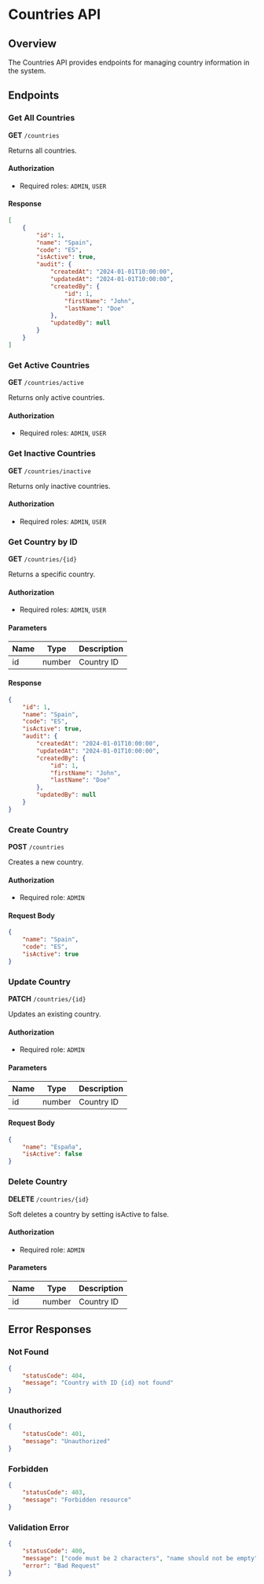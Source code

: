
# Countries API

## Overview
The Countries API provides endpoints for managing country information in the system.

## Endpoints

### Get All Countries
**GET** `/countries`

Returns all countries.

#### Authorization
- Required roles: `ADMIN`, `USER`

#### Response
```json
[
    {
        "id": 1,
        "name": "Spain",
        "code": "ES",
        "isActive": true,
        "audit": {
            "createdAt": "2024-01-01T10:00:00",
            "updatedAt": "2024-01-01T10:00:00",
            "createdBy": {
                "id": 1,
                "firstName": "John",
                "lastName": "Doe"
            },
            "updatedBy": null
        }
    }
]
```

### Get Active Countries
**GET** `/countries/active`

Returns only active countries.

#### Authorization
- Required roles: `ADMIN`, `USER`

### Get Inactive Countries
**GET** `/countries/inactive`

Returns only inactive countries.

#### Authorization
- Required roles: `ADMIN`, `USER`

### Get Country by ID
**GET** `/countries/{id}`

Returns a specific country.

#### Authorization
- Required roles: `ADMIN`, `USER`

#### Parameters
| Name | Type | Description |
|------|------|-------------|
| id   | number | Country ID |

#### Response
```json
{
    "id": 1,
    "name": "Spain",
    "code": "ES",
    "isActive": true,
    "audit": {
        "createdAt": "2024-01-01T10:00:00",
        "updatedAt": "2024-01-01T10:00:00",
        "createdBy": {
            "id": 1,
            "firstName": "John",
            "lastName": "Doe"
        },
        "updatedBy": null
    }
}
```

### Create Country
**POST** `/countries`

Creates a new country.

#### Authorization
- Required role: `ADMIN`

#### Request Body
```json
{
    "name": "Spain",
    "code": "ES",
    "isActive": true
}
```

### Update Country
**PATCH** `/countries/{id}`

Updates an existing country.

#### Authorization
- Required role: `ADMIN`

#### Parameters
| Name | Type | Description |
|------|------|-------------|
| id   | number | Country ID |

#### Request Body
```json
{
    "name": "España",
    "isActive": false
}
```

### Delete Country
**DELETE** `/countries/{id}`

Soft deletes a country by setting isActive to false.

#### Authorization
- Required role: `ADMIN`

#### Parameters
| Name | Type | Description |
|------|------|-------------|
| id   | number | Country ID |

## Error Responses

### Not Found
```json
{
    "statusCode": 404,
    "message": "Country with ID {id} not found"
}
```

### Unauthorized
```json
{
    "statusCode": 401,
    "message": "Unauthorized"
}
```

### Forbidden
```json
{
    "statusCode": 403,
    "message": "Forbidden resource"
}
```

### Validation Error
```json
{
    "statusCode": 400,
    "message": ["code must be 2 characters", "name should not be empty"],
    "error": "Bad Request"
}
``` 